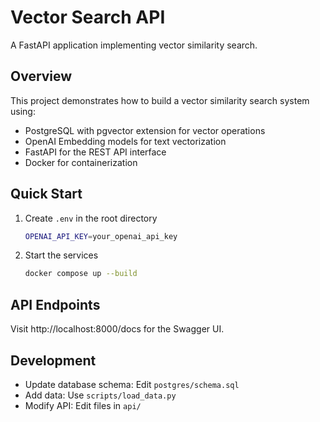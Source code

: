 <!-- 🚧 **Work in Progress** 🚧 -->

# Vector Search API

A FastAPI application implementing vector similarity search.

## Overview

This project demonstrates how to build a vector similarity search system using:
- PostgreSQL with pgvector extension for vector operations
- OpenAI Embedding models for text vectorization
- FastAPI for the REST API interface
- Docker for containerization

## Quick Start

1. Create `.env` in the root directory
    ```bash
    OPENAI_API_KEY=your_openai_api_key
    ```

2. Start the services
   ```bash
   docker compose up --build
   ```

## API Endpoints

Visit http://localhost:8000/docs for the Swagger UI.

## Development
- Update database schema: Edit `postgres/schema.sql`
- Add data: Use `scripts/load_data.py`
- Modify API: Edit files in `api/`
